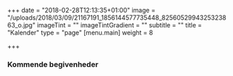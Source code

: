 +++
date = "2018-02-28T12:13:35+01:00"
image = "/uploads/2018/03/09/21167191_1856144577735448_8256052994325323863_o.jpg"
imageTint = ""
imageTintGradient = ""
subtitle = ""
title = "Kalender"
type = "page"
[menu.main]
weight = 8

+++
### Kommende begivenheder
